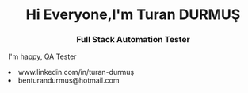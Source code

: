 
<h1 align="center">Hi Everyone,I'm Turan DURMUŞ</hi>
 <h3 align="center"> Full Stack Automation Tester </h3>
   <p align="justify"> I'm happy, QA Tester</p>
<uı> 
<li>www.linkedin.com/in/turan-durmuş</li>
<li>benturandurmus@hotmail.com</li>
</uı>
